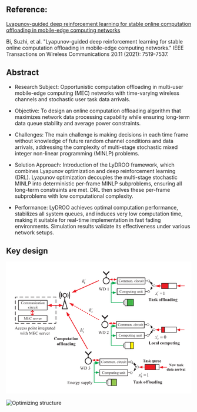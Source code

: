 ## Reference:
[Lyapunov-guided deep reinforcement learning for stable online computation offloading in mobile-edge computing networks](https://ieeexplore.ieee.org/abstract/document/9449944/)

Bi, Suzhi, et al. "Lyapunov-guided deep reinforcement learning for stable online computation offloading in mobile-edge computing networks." IEEE Transactions on Wireless Communications 20.11 (2021): 7519-7537.

## Abstract

- Research Subject: Opportunistic computation offloading in multi-user mobile-edge computing (MEC) networks with time-varying wireless channels and stochastic user task data arrivals.

- Objective: To design an online computation offloading algorithm that maximizes network data processing capability while ensuring long-term data queue stability and average power constraints.

- Challenges: The main challenge is making decisions in each time frame without knowledge of future random channel conditions and data arrivals, addressing the complexity of multi-stage stochastic mixed integer non-linear programming (MINLP) problems.

- Solution Approach: Introduction of the LyDROO framework, which combines Lyapunov optimization and deep reinforcement learning (DRL). Lyapunov optimization decouples the multi-stage stochastic MINLP into deterministic per-frame MINLP subproblems, ensuring all long-term constraints are met. DRL then solves these per-frame subproblems with low computational complexity.

- Performance: LyDROO achieves optimal computation performance, stabilizes all system queues, and induces very low computation time, making it suitable for real-time implementation in fast fading environments. Simulation results validate its effectiveness under various network setups.

## Key design
![Problem assumption](https://github.com/Mpetof/MECN/blob/main/LyDROO/Figure/System%20mode.png)

![Optimizing structure](https://github.com/Mpetof/MECN/blob/main/LyDROO/Figure/Optimization%20structure.png)
